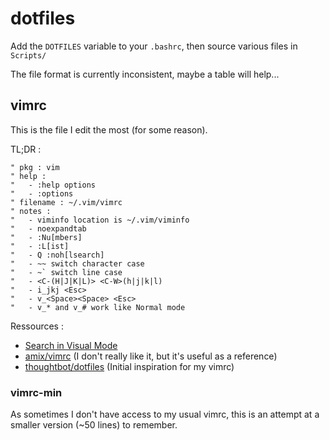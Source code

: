 # dotfiles

Add the `DOTFILES` variable to your `.bashrc`, then source various files in `Scripts/`

The file format is currently inconsistent, maybe a table will help...

## vimrc

This is the file I edit the most (for some reason).

TL;DR :
```vim
" pkg : vim
" help :
"   - :help options
"   - :options
" filename : ~/.vim/vimrc
" notes :
"   - viminfo location is ~/.vim/viminfo
"   - noexpandtab
"   - :Nu[mbers]
"   - :L[ist]
"   - Q :noh[lsearch]
"   - ~~ switch character case
"   - ~` switch line case
"   - <C-(H|J|K|L)> <C-W>(h|j|k|l)
"   - i_jkj <Esc>
"   - v_<Space><Space> <Esc>
"   - v_* and v_# work like Normal mode
```

Ressources :
  - [Search in Visual Mode][search_visual]
  - [amix/vimrc][amix_vimrc] (I don't really like it, but it's useful as a reference)
  - [thoughtbot/dotfiles][thoughtbot_dotfiles] (Initial inspiration for my vimrc)

### vimrc-min

As sometimes I don't have access to my usual vimrc, this is an attempt at
a smaller version (~50 lines) to remember.

[search_visual]: http://vim.wikia.com/wiki/Search_for_visually_selected_text
[amix_vimrc]: https://github.com/amix/vimrc/blob/master/vimrcs/basic.vim
[thoughtbot_dotfiles]: https://github.com/thoughtbot/dotfiles/blob/master/vimrc
